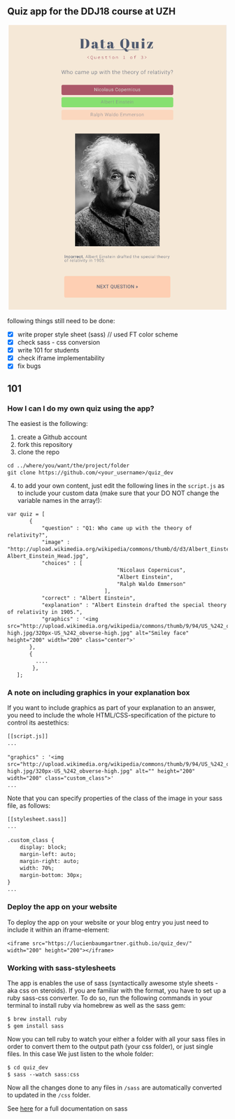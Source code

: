 

## Quiz app for the DDJ18 course at UZH

<p align="center"><img src ="display/einstein.png" width=500px></p>

following things still need to be done:

- [x] write proper style sheet (sass) // used FT color scheme
- [x] check sass - css conversion
- [x] write 101 for students
- [x] check iframe implementability
- [x] fix bugs

## 101

### How I can I do my own quiz using the app?

The easiest is the following:

1. create a Github account
2. fork this repository
3. clone the repo

```
cd ../where/you/want/the/project/folder
git clone https://github.com/<your_username>/quiz_dev
```

4. to add your own content, just edit the following lines in the `script.js` as to include your custom data (make sure that your DO NOT change the variable names in the array!):

```
var quiz = [
       {
           "question" : "Q1: Who came up with the theory of relativity?",
           "image" : "http://upload.wikimedia.org/wikipedia/commons/thumb/d/d3/Albert_Einstein_Head.jpg/220px-Albert_Einstein_Head.jpg",
           "choices" : [
                                   "Nicolaus Copernicus",
                                   "Albert Einstein",
                                   "Ralph Waldo Emmerson"
                               ],
           "correct" : "Albert Einstein",
           "explanation" : "Albert Einstein drafted the special theory of relativity in 1905.",
           "graphics" : '<img src="http://upload.wikimedia.org/wikipedia/commons/thumb/9/94/US_%242_obverse-high.jpg/320px-US_%242_obverse-high.jpg" alt="Smiley face" height="200" width="200" class="center">'
       },
       {
         ....
        },
   ];
```

### A note on including graphics in your explanation box

If you want to include graphics as part of your explanation to an answer, you need to include the whole HTML/CSS-specification of the picture to control its aestethics:

```
[[script.js]]
...

"graphics" : '<img src="http://upload.wikimedia.org/wikipedia/commons/thumb/9/94/US_%242_obverse-high.jpg/320px-US_%242_obverse-high.jpg" alt="" height="200" width="200" class="custom_class">'
...
```

Note that you can specify properties of the class of the image in your sass file, as follows:

```
[[stylesheet.sass]]
...

.custom_class {
    display: block;
    margin-left: auto;
    margin-right: auto;
    width: 70%;
    margin-bottom: 30px;
}
...
```


### Deploy the app on your website

To deploy the app on your website or your blog entry you just need to include it within an iframe-element:

```
<iframe src="https://lucienbaumgartner.github.io/quiz_dev/" width="200" height="200"></iframe>
```

### Working with sass-stylesheets

The app is enables the use of sass (syntactically awesome style sheets - aka css on steroids). If you are familiar with the format, you have to set up a ruby sass-css converter. To do so, run the following commands in your terminal to install ruby via homebrew as well as the sass gem:

```
$ brew install ruby
$ gem install sass
```

Now you can tell ruby to watch your either a folder with all your sass files in order to convert them to the output path (your css folder), or just single files. In this case We just listen to the whole folder:

```
$ cd quiz_dev
$ sass --watch sass:css
```

Now all the changes done to any files in `/sass` are automatically converted to updated in the `/css` folder.

See [here](http://sass-lang.com/documentation/file.SASS_REFERENCE.html#using_sass) for a full documentation on sass
